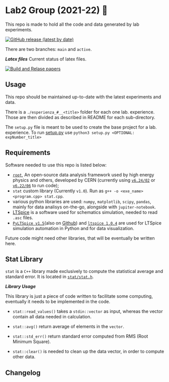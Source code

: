 # Lab2 Group (2021-22) :rocket:

This repo is made to hold all the code and data generated by lab experiments.

[![GitHub release (latest by date)](https://img.shields.io/github/v/release/mattiasotgia/Lab2)](https://github.com/mattiasotgia/Lab2/releases/latest)

There are two branches: `main` and `active`.

***Latex files*** Current status of latex files.

[![Build and Relase papers](https://github.com/mattiasotgia/Lab2/actions/workflows/build_latex.yml/badge.svg)](https://github.com/mattiasotgia/Lab2/actions/workflows/build_latex.yml)


## Usage

This repo should be maintained up-to-date with the latest experiments and data.

There is a `./esperienza_#__<title>` folder for each one lab. experience. Those are then divided as described in README for each sub-directory. 

The `setup.py` file is meant to be used to create the base project for a lab. experience. To run [setup.py](setup.py) use `python3 setup.py <OPTIONAL: expNumber_title>`

## Requirements

Software needed to use this repo is listed below:

- [`root`](https://github.com/root-project/root), An open-source data analysis framework used by high energy physics and others, developed by CERN (currently using [`v6.24/02`](https://github.com/root-project/root/tree/v6-24-02) or [`v6.22/06`](https://github.com/root-project/root/tree/v6-22-06) to run code);
- `stat` custom library (Currently `v1.0`). Run as `g++ -o <exe_name> <program.cpp> stat.cpp`.
- various python libraries are used: `numpy`, `matplotlib`, `scipy`, `pandas`, mainly for data analisys on-the-go, alongside with `jupiter-notebook`.
- [LTSpice](https://www.analog.com/en/design-center/design-tools-and-calculators/ltspice-simulator.html) is a software used for schematics simulation, needed to read `.asc` files.
- [`PyLTSpice v1.5`](https://pypi.org/project/PyLTSpice/)(also on [Github](https://github.com/nunobrum/PyLTSpice)) and [`ltspice 1.0.4`](https://pypi.org/project/ltspice/) are used for LTSpice simulation automation in Python and for data visualization.
<!-- - `numpy` Python library is only needed in order for the [setup.py](setup.py) program to work.  -->

Future code might need other libraries, that will be eventually be written here.

## Stat Library

`stat` is a `C++` library made exclusively to compute the statistical average and standard error. It is located in [`stat/stat.h`](stat/stat.h).

***Library Usage***

This library is just a piece of code written to facilitate some computing, eventually it needs to be implemented in the code.

* `stat::read_values()` takes a `stdin::vector` as input, whereas the vector contain all data needed in calculation.

* `stat::avg()` return average of elements in the `vector`.

* `stat::std_err()` return standard error computed from RMS (Root Minimum Square).

* `stat::clear()` is needed to clean up the data vector, in order to compute other data. 

Changelog
---------